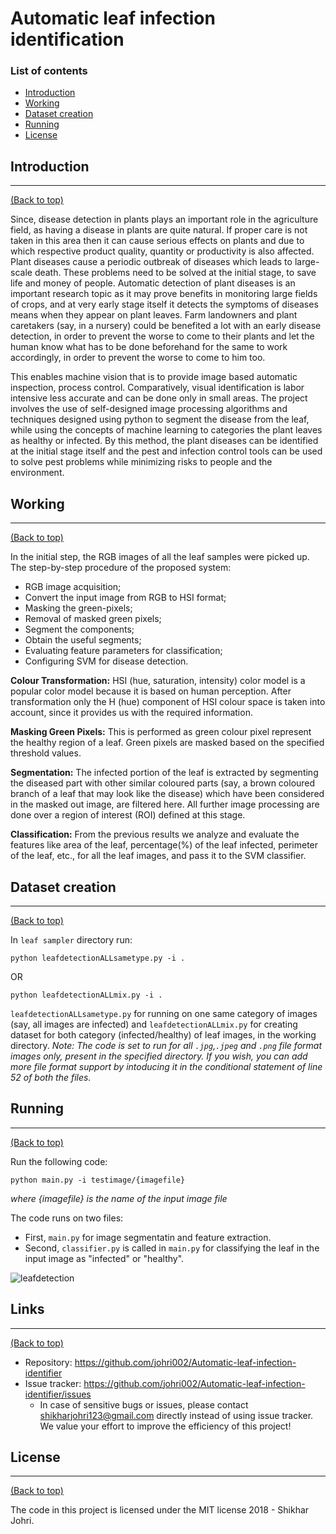 # Automatic leaf infection identification

### List of contents

- [Introduction](#introduction)
- [Working](#working)
- [Dataset creation](#dataset-creation)
- [Running](#running)
- [License](#license)


## Introduction
---
[(Back to top)](#list-of-contents)

Since, disease detection in plants plays an important role in the agriculture field, as having a disease in plants are quite natural. If proper care is not taken in this area then it can cause serious effects on plants and due to which respective product quality, quantity or productivity is also affected.
Plant diseases cause a periodic outbreak of diseases which leads to large-scale death. These problems need to be solved at the initial stage, to save life and money of people.
Automatic detection of plant diseases is an important research topic as it may prove benefits in monitoring large fields of crops, and at very early stage itself it detects the symptoms of diseases means when they appear on plant leaves. Farm landowners and plant caretakers (say, in a nursery) could be benefited a lot with an early disease detection, in order to prevent the worse to come to their plants and let the human know what has to be done beforehand for the same to work accordingly, in order to prevent the worse to come to him too.

This enables machine vision that is to provide image based automatic inspection, process control. 
Comparatively, visual identification is labor intensive less accurate and can be done only in small areas. 
The project involves the use of self-designed image processing algorithms and techniques designed using python to segment the disease from the leaf, while using the concepts of machine learning to categories the plant leaves as healthy or infected.
By this method, the plant diseases can be identified at the initial stage itself and the pest and infection control tools can be used to solve pest problems while minimizing risks to people and the environment.



## Working
---
[(Back to top)](#list-of-contents)

In the initial step, the RGB images of all the leaf samples were picked up.
The step-by-step procedure of the proposed system:

+ RGB image acquisition;
+ Convert the input image from RGB to HSI format;
+ Masking the green-pixels;
+ Removal of masked green pixels;
+ Segment the components;
+ Obtain the useful segments;
+ Evaluating feature parameters for classification;
+ Configuring SVM for disease detection.


**Colour Transformation:**
HSI (hue, saturation, intensity) color model is a popular color model because it is based on human perception. 
After transformation only the H (hue) component of HSI colour space is taken into account, since it provides us with the required information.

**Masking Green Pixels:**
This is performed as green colour pixel represent the healthy region of a leaf.
Green pixels are masked based on the specified threshold values.

**Segmentation:**
The infected portion of the leaf is extracted by segmenting the diseased part with other similar coloured parts (say, a brown
coloured branch of a leaf that may look like the disease) which have been considered in the masked out image, are filtered here.
All further image processing are done over a region of interest (ROI) defined at this stage.

**Classification:**
From the previous results we analyze and evaluate the features like area of the leaf, percentage(%) of the leaf infected, perimeter
of the leaf, etc., for all the leaf images, and pass it to the SVM classifier.


## Dataset creation
---
[(Back to top)](#list-of-contents)

In `leaf sampler` directory run:
```shell
python leafdetectionALLsametype.py -i .
```
OR
```shell
python leafdetectionALLmix.py -i .
```
`leafdetectionALLsametype.py` for running on one same category of images (say, all images are infected) and `leafdetectionALLmix.py` for creating dataset for both category (infected/healthy) of leaf images, in the working directory.
*Note: The code is set to run for all `.jpg`,`.jpeg` and `.png` file format images only, present in the specified directory.
       If you wish, you can add more file format support by intoducing it in the conditional statement of line 52 of both the        files.*


## Running
---
[(Back to top)](#list-of-contents)

Run the following code:
```shell
python main.py -i testimage/{imagefile}
```
*where {imagefile} is the name of the input image file*

The code runs on two files:
+ First, `main.py` for image segmentatin and feature extraction.
+ Second, `classifier.py` is called in `main.py` for classifying the leaf in the input image as "infected" or "healthy".

![leafdetection](https://user-images.githubusercontent.com/30645315/49014339-cb72db00-f1a5-11e8-9ceb-4010a860e162.gif)


## Links
----
[(Back to top)](#list-of-contents)

- Repository: https://github.com/johri002/Automatic-leaf-infection-identifier
- Issue tracker: https://github.com/johri002/Automatic-leaf-infection-identifier/issues
  - In case of sensitive bugs or issues, please contact shikharjohri123@gmail.com directly instead of using issue tracker. We value your effort to improve the efficiency of this project!



## License
---
[(Back to top)](#list-of-contents)

The code in this project is licensed under the MIT license 2018 - Shikhar Johri.
